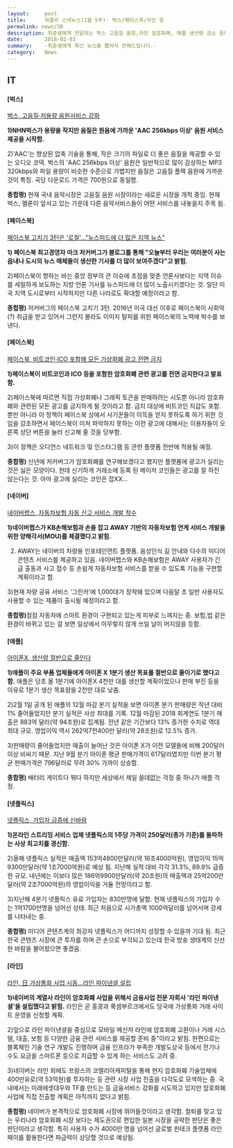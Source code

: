 ```yaml
---
layout:     post
title:      위클리 스낵뉴스(1월 5주)- 벅스/페이스북/라인 등
permalink: news/30
description: 취준생에게 전달하는 벅스 고음질 을원,라인 암호화폐, 애플 생산량 감소 등에 대한 스낵 뉴스들입니다.
date:       2018-02-03
summary:    -취준생에게 최신 뉴스를 뽑아서 전해드립니다.-
category: 	News
---
```


## IT

#### [벅스]

[벅스, 고음질·저용량 음원서비스 강화](http://www.fnnews.com/news/201801261727370238)

<strong>1)NHN벅스가 용량을 작지만 음질은 원음에 가까운 'AAC 256kbps 이상' 음원 서비스 제공을 시작함.</strong>

2)'AAC'는 향상된 압축 기술을 통해, 작은 크기의 파일로 더 좋은 음질을 제공할 수 있는 오디오 코덱. 벅스의 'AAC 256kbps 이상' 음원은 일반적으로 많이 감상하는 MP3 320kbps와 파일 용량이 비슷한 수준으로 가볍지만 음질은 고음질 플랙 음원에 가까운 것이 특징. 곡당 다운로드 가격은 700원으로 동일함.

<strong>종합평)</strong> 현재 국내 음악시장은 고음질 음원 시장이라는 새로운 시장을 개척 중임. 현재 벅스, 멜론이 앞서고 있는 가운데 다른 음악서비스들이 어떤 서비스를 내놓을지 주목 됨.


#### [페이스북]

[페이스북 고치기 3탄은 '로컬'…"뉴스피드에 더 많은 지역 뉴스"](http://news.naver.com/main/read.nhn?mode=LSD&mid=shm&sid1=105&oid=001&aid=0009845454)

<strong>1) 페이스북 최고경영자 마크 저커버그가 블로그를 통해 "오늘부터 우리는 여러분이 사는 읍내나 도시의 뉴스 매체들이 생산한 기사를 더 많이 보여주겠다"고 밝힘.</strong>

2)페이스북이 향하는 바는 중앙 정부의 큰 이슈에 초점을 맞춘 언론사보다는 지역 이슈를 세밀하게 보도하는 지방 언론 기사를 뉴스피드에 더 많이 노출시키겠다는 것. 일단 미국 지역 도시로부터 시작하지만 다른 나라로도 확대할 예정이라고 함.

<strong>종합평)</strong> 저커버그의 페이스북 고치기 3탄. 2016년 미국 대선 이후로 페이스북이 사회악(?) 취급을 받고 있어서 그런지 몰라도 이미지 탈피를 위한 페이스북의 노력에 박수를 보낸다.

#### [페이스북]


[페이스북, 비트코인·ICO 포함해 모든 가상화폐 광고 전면 금지](http://www.yonhapnews.co.kr/bulletin/2018/01/31/0200000000AKR20180131014600091.HTML?input=1195m)

<strong>1)페이스북이 비트코인과 ICO 등을 포함한 암호화폐 관련 광고를 전면 금지한다고 발표 함.</strong>

2)페이스북에 따르면 직접 가상화폐나 그래픽 토큰을 판매하려는 시도뿐 아니라 암호화폐와 관련된 모든 광고를 금지하게 될 것이라고 함. 금지 대상에 비트코인 지갑도 포함. 뿐만 아니라 이 정책이 페이스북 상에서 사기꾼들이 이득을 얻지 못하도록 하기 위한 것임을 강조하면서 페이스북이 미처 파악하지 못하는 이런 광고에 대해서는 이용자들이 오른쪽 상단 버튼을 눌러 신고해 줄 것을 당부함. 

3)이 정책은 오디언스 네트워크 및 인스타그램 등 관련 플랫폼 전반에 적용될 예정.

<strong>종합평)</strong> 신년에 저커버그가 암호화폐를 연구해보겠다고 했지만 플랫폼에 광고가 실리는 것은 싫은 모양이다. 헌데 신기하게 거래소에 등록 된 메이저 코인들은 광고를 잘 하진 않는다는 것. 아마 광고에 실리는 코인은 잡XX...

#### [네이버]

[네이버랩스, 자동차보험 자동 신고 서비스 개발 착수](http://news.naver.com/main/read.nhn?mode=LSD&sid1=105&oid=011&aid=0003209051)

<strong>1)네이버랩스가 KB손해보험과 손을 잡고 AWAY 기반의 자동차보험 연계 서비스 개발을 위한 양해각서(MOU)를 체결했다고 밝힘.</strong>

2) AWAY는 네이버의 차량용 인포테인먼트 플랫폼. 음성인식 길 안내와 다수의 미디어 콘텐츠 서비스를 제공하고 있음. 네이버랩스와 KB손해보험은 AWAY 사용자가 긴급 출동과 사고 접수 등 손쉽게 자동차보험 서비스를 받을 수 있도록 기능을 구현할 계획이라고 함.

3)현재 차량 공유 서비스 ‘그린카’에 1,000대가 장착돼 있으며 다음달 초 일반 사용자도 사용할 수 있는 제품이 출시될 예정이라고 함.

<strong>종합평)</strong>점점 자동차에 스마트 환경이 구현되고 있는게 피부로 느껴지는 중. 보험,법 같은 환경이 바뀌고 있는 걸 보면 일상에서 아무렇지 않게 쓰일 날이 머지않을 듯함. 


#### [애플]

[아이폰X, 생산량 절반으로 줄인다](http://news.naver.com/main/read.nhn?mode=LSD&mid=shm&sid1=105&oid=092&aid=0002130469)

<strong>1)애플이 주요 부품 업체들에게 아이폰 X 1분기 생산 목표를 절반으로 줄이기로 했다고 함.</strong>  애플은 당초 올 1분기에 아이폰X 4천만 대를 생산할 계획이었으나 판매 부진 등을 이유로 1분기 생산 목표량을 2천만 대로 낮춤.

2)2월 1일 공개 된 애플의 12월 마감 분기 실적을 보면 아이폰 분기 판매량은 작년 대비 1% 줄어들었지만 분기 실적은 사상 최대를 기록. 12월 마감된 2018 회계연도 1분기 매출은 883억 달러(약 94조원)로 집계됨. 전년 같은 기간보다 13% 증가한 수치로 역대 최대 규모. 영업이익 역시 262억7천400만 달러(약 28조원)로 12.5% 증가.

3)판매량이 줄어들었지만 매출이 늘어난 것은 아이폰 X가 이전 모델들에 비해 200달러 이상 비싸기 때문. 지난 9월 분기 아이폰 평균 판매가격이 617달러였지만 이번 분기 평균 판매가격은 796달러로 무려 30% 가까이 상승함.

<strong>종합평)</strong> 배터리 게이트다 뭐다 하지만 세상에서 제일 쓸데없는 걱정 중 하나가 애플 걱정.

#### [넷플릭스]

[넷플릭스, 가입자 급증에 신바람](http://news.mk.co.kr/newsRead.php?year=2018&no=66517)

<strong>1)온라인 스트리밍 서비스 업체 넷플릭스의 1주당 가격이 250달러(종가 기준)를 돌파하는 사상 최고치를 경신함.</strong> 

2)올해 넷플릭스 실적은 매출액 153억4800만달러(약 16조4000억원), 영업이익 15억9300만달러(약 1조7000억원)로 예상 됨. 지난해 실적 대비 각각 31.3%, 89.9% 급증한 규모. 내년에는 이보다 많은 186억9900만달러(약 20조원)의 매출액과 25억200만달러(약 2조7000억원)의 영업이익을 거둘 전망이라고 함.

3)지난해 4분기 넷플릭스 유료 가입자는 830만명에 달함. 현재 넷플릭스의 가입자 수는 1억1700만명을 넘어선 상태. 최근 처음으로 시가총액 1000억달러를 넘어서며 강세를 나타내는 중.

<strong>종합평)</strong> 미디어 콘텐츠계의 최강자 넷플릭스가 어디까지 성장할 수 있을까 기대 됨. 최근 한국 콘텐츠 시장에 큰 투자를 하며 큰 손으로 부각되고 있는데 한국 방송 생태계의 신선한 바람을 불어왔으면 좋겠음.

#### [라인]

[라인, 日 가상통화 사업 시동…라인 파이낸셜 설립](http://news.mt.co.kr/mtview.php?no=2018013110031085161)

<strong>1)네이버의 계열사 라인이 암호화폐 사업을 위해서 금융사업 전문 자회사 '라인 파이낸셜'을 설립했다고 밝힘.</strong> 라인은 곧 홍콩과 룩셈부르크에서도 당국에 가상통화 거래 사이트 운영을 신청할 계획.

2)앞으로 라인 파이낸셜을 중심으로 모바일 메신저 라인에 암호화폐 교환이나 거래 시스템, 대출, 보험 등 다양한 금융 관련 서비스를 제공할 준비 중"이라고 밝힘.
한편으로는 블록체인 기술 연구 개발도 진행하며 금융 인프라가 부족한 개발도상국 등에서 전기나 수도 요금을 스마트폰 등으로 지급할 수 있게 하는 서비스도 고려 중.

3)네이버는 라인 외에도 프랑스의 코렐리아캐피탈을 통해 현지 암호화폐 기술업체에 400만유로(약 53억원)를 투자하는 등 관련 시장 사업 진출을 다각도로 모색하는 중. 국내에서는 미래에셋대우와 TF를 만드는 등 금융서비스 강화를 시도하고 있지만 암호화폐 사업에 직접 진출할 계획은 아직까지 없다고 밝힘.

<strong>종합평)</strong> 네이버가 본격적으로 암호화폐 시장에 뛰어들것이라고 생각함. 철퇴를 맞고 있는 우리나라 암호화폐 시장 보다는 제도권으로 편입한 일본 시장을 공략한 판단은 좋은 판단이라고 생각함. 특히 사용자 수가 4000만 명을 넘어선 글로벌 핀테크 플랫폼 라인페이를 활용한다면 파급력이 상당할 것으로 예상됨.
